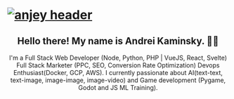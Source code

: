 # [![anjey header](https://raw.githubusercontent.com/anjey1/anjey1/master/dev%2Bdes.png)](https://il.linkedin.com/in/andreykaminsky)

<h2 align="center">Hello there! My name is Andrei Kaminsky. 👋🤓</h2>
<p align="center">I'm a Full Stack Web Developer (Node, Python, PHP | VueJS, React, Svelte)  Full Stack Marketer (PPC, SEO, Conversion Rate Optimization) Devops Enthusiast(Docker, GCP, AWS).
  I currently passionate about AI(text-text, text-image, image-image, image-video) and Game development (Pygame, Godot and JS ML Training).

